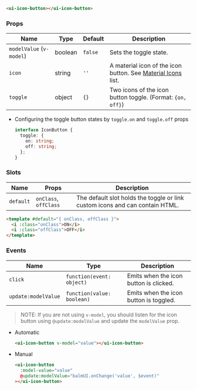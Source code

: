 ```html
<ui-icon-button></ui-icon-button>
```

### Props

| Name                     | Type    | Default | Description                                                            |
| ------------------------ | ------- | ------- | ---------------------------------------------------------------------- |
| `modelValue` (`v-model`) | boolean | `false` | Sets the toggle state.                                                 |
| `icon`                   | string  | `''`    | A material icon of the icon button. See [Material Icons](/icons) list. |
| `toggle`                 | object  | `{}`    | Two icons of the icon button toggle. (Format: `{on, off}`)             |

- Configuring the toggle button states by `toggle.on` and `toggle.off` props

  ```ts
  interface IconButton {
    toggle: {
      on: string;
      off: string;
    };
  }
  ```

### Slots

| Name      | Props                 | Description                                                                  |
| --------- | --------------------- | ---------------------------------------------------------------------------- |
| `default` | `onClass`, `offClass` | The default slot holds the toggle or link custom icons and can contain HTML. |

```html
<template #default="{ onClass, offClass }">
  <i :class="onClass">ON</i>
  <i :class="offClass">OFF</i>
</template>
```

### Events

| Name                | Type                       | Description                            |
| ------------------- | -------------------------- | -------------------------------------- |
| `click`             | `function(event: object)`  | Emits when the icon button is clicked. |
| `update:modelValue` | `function(value: boolean)` | Emits when the icon button is toggled. |

> NOTE: If you are not using `v-model`, you should listen for the icon button using `@update:modelValue` and update the `modelValue` prop.

- Automatic

  ```html
  <ui-icon-button v-model="value"></ui-icon-button>
  ```

- Manual

  ```html
  <ui-icon-button
    :model-value="value"
    @update:modelValue="balmUI.onChange('value', $event)"
  ></ui-icon-button>
  ```
